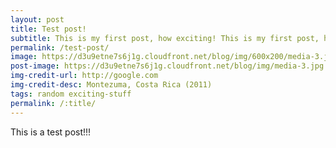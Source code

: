 ```yaml
---
layout: post
title: Test post!
subtitle: This is my first post, how exciting! This is my first post, how exciting!
permalink: /test-post/
image: https://d3u9etne7s6j1g.cloudfront.net/blog/img/600x200/media-3.jpg
post-image: https://d3u9etne7s6j1g.cloudfront.net/blog/img/media-3.jpg
img-credit-url: http://google.com
img-credit-desc: Montezuma, Costa Rica (2011)
tags: random exciting-stuff
permalink: /:title/
---
```


This is a test post!!!